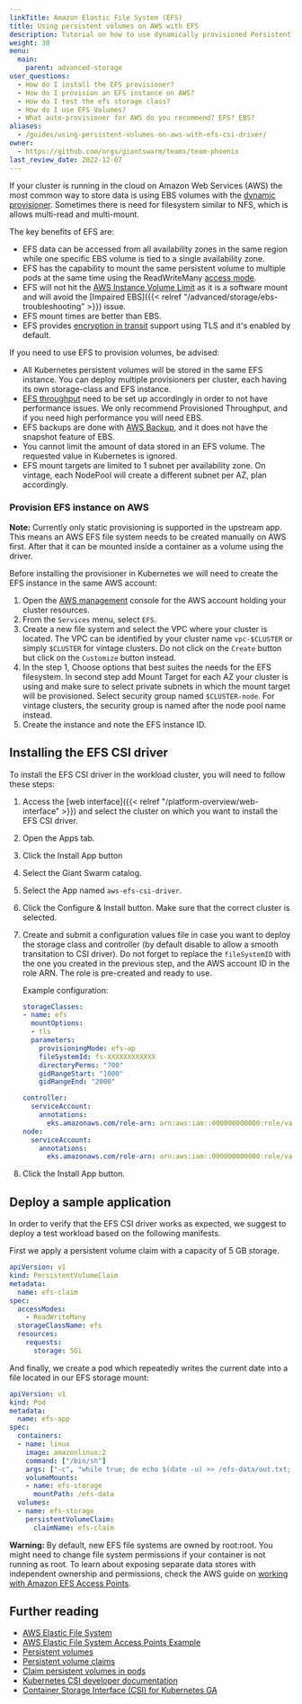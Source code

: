 ```yaml
---
linkTitle: Amazon Elastic File System (EFS)
title: Using persistent volumes on AWS with EFS
description: Tutorial on how to use dynamically provisioned Persistent Volumes on a cluster running on Amazon Web Services with EFS.
weight: 30
menu:
  main:
    parent: advanced-storage
user_questions:
  - How do I install the EFS provisioner?
  - How do I provision an EFS instance on AWS?
  - How do I test the efs storage class?
  - How do I use EFS Volumes?
  - What auto-provisioner for AWS do you recommend? EFS? EBS?
aliases:
  - /guides/using-persistent-volumes-on-aws-with-efs-csi-driver/
owner:
  - https://github.com/orgs/giantswarm/teams/team-phoenix
last_review_date: 2022-12-07
---
```


If your cluster is running in the cloud on Amazon Web Services (AWS) the most common way to store data is using EBS volumes with the [dynamic provisioner](/guides/using-persistent-volumes-on-aws-with-ebs-csi-driver/). Sometimes there is need for filesystem similar to NFS, which is allows multi-read and multi-mount.

The key benefits of EFS are:

- EFS data can be accessed from all availability zones in the same region while one specific EBS volume is tied to a single availability zone.
- EFS has the capability to mount the same persistent volume to multiple pods at the same time using the ReadWriteMany [access mode](https://kubernetes.io/docs/concepts/storage/persistent-volumes/#access-modes).
- EFS will not hit the [AWS Instance Volume Limit](https://docs.aws.amazon.com/AWSEC2/latest/UserGuide/volume_limits.html) as it is a software mount and will avoid the [Impaired EBS]({{< relref "/advanced/storage/ebs-troubleshooting" >}}) issue.
- EFS mount times are better than EBS.
- EFS provides [encryption in transit](https://aws.amazon.com/blogs/aws/new-encryption-of-data-in-transit-for-amazon-efs/) support using TLS and it's enabled by default.

If you need to use EFS to provision volumes, be advised:

- All Kubernetes persistent volumes will be stored in the same EFS instance. You can deploy multiple provisioners per cluster, each having its own storage-class and EFS instance.
- [EFS throughput](https://docs.aws.amazon.com/efs/latest/ug/performance.html) need to be set up accordingly in order to not have performance issues. We only recommend Provisioned Throughput, and if you need high performance you will need EBS.
- EFS backups are done with [AWS Backup](https://aws.amazon.com/backup/), and it does not have the snapshot feature of EBS.
- You cannot limit the amount of data stored in an EFS volume. The requested value in Kubernetes is ignored.
- EFS mount targets are limited to 1 subnet per availability zone. On vintage, each NodePool will create a different subnet per AZ, plan accordingly.

### Provision EFS instance on AWS

**Note:** Currently only static provisioning is supported in the upstream app. This means an AWS EFS file system needs to be created manually on AWS first. After that it can be mounted inside a container as a volume using the driver.

Before installing the provisioner in Kubernetes we will need to create the EFS instance in the same AWS account:

1. Open the [AWS management](https://aws.amazon.com/console/) console for the AWS account holding your cluster resources.
2. From the `Services` menu, select `EFS`.
3. Create a new file system and select the VPC where your cluster is located. The VPC can be identified by your cluster name `vpc-$CLUSTER` or simply `$CLUSTER` for vintage clusters. Do not click on the `Create` button but  click on the `Customize` button instead.
4. In the step 1, Choose options that best suites the needs for the EFS filesystem. In second step add Mount Target for each AZ your cluster is using and make sure to select private subnets in which the mount target will be provisioned. Select security group named `$CLUSTER-node`. For vintage clusters, the security group is named after the node pool name instead.
5. Create the instance and note the EFS instance ID.

## Installing the EFS CSI driver

To install the EFS CSI driver in the workload cluster, you will need to follow these steps:

1. Access the [web interface]({{< relref "/platform-overview/web-interface" >}}) and select the cluster on which you want to install the EFS CSI driver.
2. Open the Apps tab.
3. Click the Install App button
4. Select the Giant Swarm catalog.
5. Select the App named `aws-efs-csi-driver`.
6. Click the Configure & Install button. Make sure that the correct cluster is selected.
7. Create and submit a configuration values file in case you want to deploy the storage class and controller (by default disable to allow a smooth transitation to CSI driver). Do not forget to replace the `fileSystemID` with the one you created in the previous step, and the AWS account ID in the role ARN. The role is pre-created and ready to use.

    Example configuration:

    ```yaml
    storageClasses:
    - name: efs
      mountOptions:
      - tls
      parameters:
        provisioningMode: efs-ap
        fileSystemId: fs-XXXXXXXXXXXX
        directoryPerms: "700"
        gidRangeStart: "1000"
        gidRangeEnd: "2000"

    controller:
      serviceAccount:
        annotations:
          eks.amazonaws.com/role-arn: arn:aws:iam::000000000000:role/vaclav-efs-csi-driver-role
    node:
      serviceAccount:
        annotations:
          eks.amazonaws.com/role-arn: arn:aws:iam::000000000000:role/vaclav-efs-csi-driver-role
    ```

8. Click the Install App button.

## Deploy a sample application

In order to verify that the EFS CSI driver works as expected, we suggest to deploy a test workload based on the following manifests.

First we apply a persistent volume claim with a capacity of 5 GB storage.

```yaml
apiVersion: v1
kind: PersistentVolumeClaim
metadata:
  name: efs-claim
spec:
  accessModes:
    - ReadWriteMany
  storageClassName: efs
  resources:
    requests:
      storage: 5Gi
```

And finally, we create a pod which repeatedly writes the current date into a file located in our EFS storage mount:

```yaml
apiVersion: v1
kind: Pod
metadata:
  name: efs-app
spec:
  containers:
  - name: linux
    image: amazonlinux:2
    command: ["/bin/sh"]
    args: ["-c", "while true; do echo $(date -u) >> /efs-data/out.txt; sleep 5; done"]
    volumeMounts:
    - name: efs-storage
      mountPath: /efs-data
  volumes:
  - name: efs-storage
    persistentVolumeClaim:
      claimName: efs-claim
```

**Warning:**
By default, new EFS file systems are owned by root:root. You might need to change file system permissions if your container is not running as root. To learn about exposing separate data stores with independent ownership and permissions, check the AWS guide on [working with Amazon EFS Access Points](https://docs.aws.amazon.com/efs/latest/ug/efs-access-points.html).

## Further reading

- [AWS Elastic File System](https://docs.aws.amazon.com/efs/latest/ug/whatisefs.html)
- [AWS Elastic File System Access Points Example](https://github.com/kubernetes-sigs/aws-efs-csi-driver/blob/master/examples/kubernetes/access_points/README.md)
- [Persistent volumes](https://kubernetes.io/docs/concepts/storage/persistent-volumes/#persistent-volumes)
- [Persistent volume claims](https://kubernetes.io/docs/concepts/storage/persistent-volumes/#persistentvolumeclaims)
- [Claim persistent volumes in pods](https://kubernetes.io/docs/concepts/storage/persistent-volumes/#claims-as-volumes)
- [Kubernetes CSI developer documentation](https://kubernetes-csi.github.io/docs/)
- [Container Storage Interface (CSI) for Kubernetes GA](https://kubernetes.io/blog/2019/01/15/container-storage-interface-ga/)
